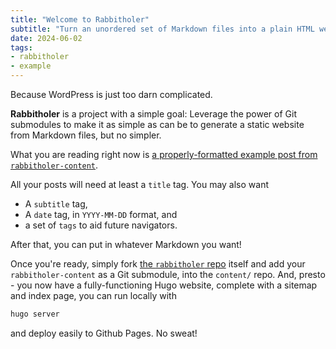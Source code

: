 ```yaml
---
title: "Welcome to Rabbitholer"
subtitle: "Turn an unordered set of Markdown files into a plain HTML website."
date: 2024-06-02
tags:
- rabbitholer
- example
---
```



Because WordPress is just too darn complicated.

**Rabbitholer** is a project with a simple goal: Leverage the power of
Git submodules to make it as simple as can be to generate a static
website from Markdown files, but no simpler.

What you are reading
right now is
[a properly-formatted example post from `rabbitholer-content`](https://github.com/Siilikuin/rabbitholer-content).

All your posts will need at least a `title` tag. You may also want

- A `subtitle` tag,
- A `date` tag, in `YYYY-MM-DD` format, and
- a set of `tags` to aid future navigators.

After that, you can put in whatever Markdown you want!

Once you're ready, simply fork
[the `rabbitholer` repo](https://github.com/Siilikuin/rabbitholer)
itself and add your `rabbitholer-content` as a Git submodule,
into the `content/` repo. And, presto - you now have a fully-functioning
Hugo website, complete with a sitemap and index page, you can
run locally with

```bash
hugo server
```

and deploy easily to Github Pages. No sweat!
